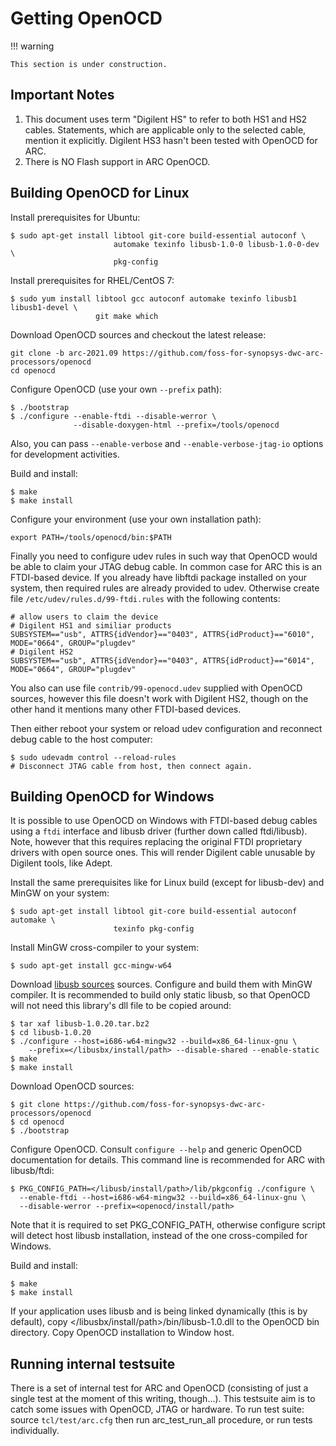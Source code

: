# Getting OpenOCD

!!! warning

    This section is under construction.

## Important Notes

1. This document uses term "Digilent HS" to refer to both HS1 and HS2 cables.
   Statements, which are applicable only to the selected cable, mention it explicitly.
   Digilent HS3 hasn't been tested with OpenOCD for ARC.
2. There is NO Flash support in ARC OpenOCD.

## Building OpenOCD for Linux

Install prerequisites for Ubuntu:

```shell
$ sudo apt-get install libtool git-core build-essential autoconf \
                       automake texinfo libusb-1.0-0 libusb-1.0-0-dev \
                       pkg-config
```

Install prerequisites for RHEL/CentOS 7:

```shell
$ sudo yum install libtool gcc autoconf automake texinfo libusb1 libusb1-devel \
                   git make which
```

Download OpenOCD sources and checkout the latest release:

```shell
git clone -b arc-2021.09 https://github.com/foss-for-synopsys-dwc-arc-processors/openocd
cd openocd
```

Configure OpenOCD (use your own `--prefix` path):

```shell
$ ./bootstrap
$ ./configure --enable-ftdi --disable-werror \
              --disable-doxygen-html --prefix=/tools/openocd
```

Also, you can pass `--enable-verbose` and `--enable-verbose-jtag-io` options for development activities.

Build and install:

```shell
$ make
$ make install
```

Configure your environment (use your own installation path):

```shell
export PATH=/tools/openocd/bin:$PATH
```

Finally you need to configure udev rules in such way that OpenOCD would be able
to claim your JTAG debug cable. In common case for ARC this is an FTDI-based
device. If you already have libftdi package installed on your system, then
required rules are already provided to udev. Otherwise create file
`/etc/udev/rules.d/99-ftdi.rules` with the following contents:

```text
# allow users to claim the device
# Digilent HS1 and similiar products
SUBSYSTEM=="usb", ATTRS{idVendor}=="0403", ATTRS{idProduct}=="6010", MODE="0664", GROUP="plugdev"
# Digilent HS2
SUBSYSTEM=="usb", ATTRS{idVendor}=="0403", ATTRS{idProduct}=="6014", MODE="0664", GROUP="plugdev"
```

You also can use file `contrib/99-openocd.udev` supplied with OpenOCD sources,
however this file doesn't work with Digilent HS2, though on the other hand it
mentions many other FTDI-based devices.

Then either reboot your system or reload udev configuration and reconnect debug
cable to the host computer:

```shell
$ sudo udevadm control --reload-rules
# Disconnect JTAG cable from host, then connect again.
```

## Building OpenOCD for Windows

It is possible to use OpenOCD on Windows with FTDI-based debug cables using a
`ftdi` interface and libusb driver (further down called ftdi/libusb). Note,
however that this requires replacing the original FTDI proprietary drivers with
open source ones. This will render Digilent cable unusable by Digilent tools,
like Adept.

Install the same prerequisites like for Linux build (except for libusb-dev) and
MinGW on your system:

```shell
$ sudo apt-get install libtool git-core build-essential autoconf automake \
                       texinfo pkg-config
```

Install MinGW cross-compiler to your system:

```shell
$ sudo apt-get install gcc-mingw-w64
```

Download [libusb sources](http://libusb.info) sources. Configure and build them
with MinGW compiler. It is recommended to build only static libusb, so that
OpenOCD will not need this library's dll file to be copied around:

```shell
$ tar xaf libusb-1.0.20.tar.bz2
$ cd libusb-1.0.20
$ ./configure --host=i686-w64-mingw32 --build=x86_64-linux-gnu \
    --prefix=</libusbx/install/path> --disable-shared --enable-static
$ make
$ make install
```

Download OpenOCD sources:

```shell
$ git clone https://github.com/foss-for-synopsys-dwc-arc-processors/openocd
$ cd openocd
$ ./bootstrap
```

Configure OpenOCD. Consult `configure --help` and generic OpenOCD documentation
for details. This command line is recommended for ARC with libusb/ftdi:

    $ PKG_CONFIG_PATH=</libusb/install/path>/lib/pkgconfig ./configure \
      --enable-ftdi --host=i686-w64-mingw32 --build=x86_64-linux-gnu \
      --disable-werror --prefix=<openocd/install/path>

Note that it is required to set PKG_CONFIG_PATH, otherwise configure script
will detect host libusb installation, instead of the one cross-compiled for
Windows.

Build and install:

```shell
$ make
$ make install
```

If your application uses libusb and is being linked dynamically (this is by
default), copy </libusbx/install/path>/bin/libusb-1.0.dll to the OpenOCD bin
directory. Copy OpenOCD installation to Window host.

## Running internal testsuite

There is a set of internal test for ARC and OpenOCD (consisting of just a
single test at the moment of this writing, though...). This testsuite aim is to
catch some issues with OpenOCD, JTAG or hardware. To run test suite: source
`tcl/test/arc.cfg` then run arc_test_run_all procedure, or run tests
individually.

